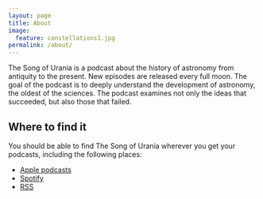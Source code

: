 ```yaml
---
layout: page
title: About
image:
  feature: constellations1.jpg
permalink: /about/
---
```


The Song of Urania is a podcast about the history of astronomy from antiquity
to the present.  New episodes are released every full moon.  The goal of the
podcast is to deeply understand the development of astronomy, the oldest of the
sciences.  The podcast examines not only the ideas that succeeded, but also
those that failed.

## Where to find it

You should be able to find The Song of Urania wherever you get your podcasts,
including the following places:

* [Apple podcasts](https://podcasts.apple.com/us/podcast/the-song-of-urania/id1569553383)
* [Spotify](https://open.spotify.com/show/412pyUrUCtPtP9yWCRRsnt)
* [RSS](/rss)
